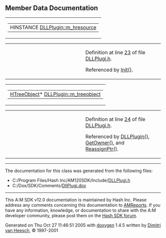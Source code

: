 ## Member Data Documentation

<span id="636e970e82fa4a8dbbf22b759c78b235" class="anchor"></span>

<table class="mdTable" data-cellpadding="2" data-cellspacing="0">
<colgroup>
<col style="width: 100%" />
</colgroup>
<tbody>
<tr>
<td class="mdRow"><table data-cellpadding="0" data-cellspacing="0" data-border="0">
<tbody>
<tr>
<td class="md" data-nowrap="" data-valign="top">HINSTANCE <a href="classDLLPlugin.md#636e970e82fa4a8dbbf22b759c78b235" class="el">DLLPlugin::m_hresource</a></td>
</tr>
</tbody>
</table></td>
</tr>
</tbody>
</table>

<table data-cellspacing="5" data-cellpadding="0" data-border="0">
<colgroup>
<col style="width: 50%" />
<col style="width: 50%" />
</colgroup>
<tbody>
<tr>
<td> </td>
<td><p>Definition at line <a href="DLLPlugi_8h-source.md#l00023" class="el">23</a> of file <a href="DLLPlugi_8h-source.md" class="el">DLLPlugi.h</a>.</p>
<p>Referenced by <a href="DLLPlugi_8h-source.md#l00066" class="el">Init()</a>.</p></td>
</tr>
</tbody>
</table>

<span id="60eb10b42a32155c20e29b186a75fd14" class="anchor"></span>

<table class="mdTable" data-cellpadding="2" data-cellspacing="0">
<colgroup>
<col style="width: 100%" />
</colgroup>
<tbody>
<tr>
<td class="mdRow"><table data-cellpadding="0" data-cellspacing="0" data-border="0">
<tbody>
<tr>
<td class="md" data-nowrap="" data-valign="top"><a href="classHTreeObject.md" class="el">HTreeObject</a>* <a href="classDLLPlugin.md#60eb10b42a32155c20e29b186a75fd14" class="el">DLLPlugin::m_treeobject</a></td>
</tr>
</tbody>
</table></td>
</tr>
</tbody>
</table>

<table data-cellspacing="5" data-cellpadding="0" data-border="0">
<colgroup>
<col style="width: 50%" />
<col style="width: 50%" />
</colgroup>
<tbody>
<tr>
<td> </td>
<td><p>Definition at line <a href="DLLPlugi_8h-source.md#l00024" class="el">24</a> of file <a href="DLLPlugi_8h-source.md" class="el">DLLPlugi.h</a>.</p>
<p>Referenced by <a href="DLLPlugi_8h-source.md#l00032" class="el">DLLPlugin()</a>, <a href="DLLPlugi_8h-source.md#l00039" class="el">GetOwner()</a>, and <a href="DLLPlugi_8h-source.md#l00062" class="el">ReassignPtr()</a>.</p></td>
</tr>
</tbody>
</table>

------------------------------------------------------------------------

The documentation for this class was generated from the following files:

- C:/Program Files/Hash Inc/AM120SDK/Include/<a href="DLLPlugi_8h-source.md" class="el">DLLPlugi.h</a>
- C:/Dox/SDK/Comments/<a href="DllPlugi_8dox.md" class="el">DllPlugi.dox</a>

------------------------------------------------------------------------

<span class="small">This A:M SDK v12.0 documentation is maintained by Hash Inc. Please address any comments concerning this documentation to [AMReports](http://www.hash.com/reports). If you have any information, knowledge, or documentation to share with the A:M developer community, please post them on the [Hash SDK forum](http://www.hash.com/forums/index.php?showforum=11).</span>

Generated on Thu Oct 27 11:46:51 2005 with [<span class="image placeholder" original-image-src="doxygen.png" original-image-title="" height="45" width="100" align="middle" border="0">doxygen</span>](http://www.doxygen.org/index.html) 1.4.5 written by [Dimitri van Heesch](mailto:dimitri@stack.nl), © 1997-2001
